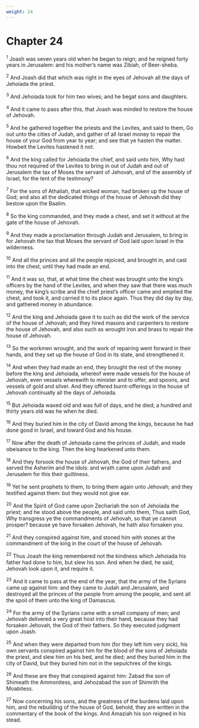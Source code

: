 ```yaml
---
weight: 24
---
```


# Chapter 24

<sup>1</sup> Joash was seven years old when he began to reign; and he reigned forty years in Jerusalem: and his mother’s name was Zibiah, of Beer-sheba. 

<sup>2</sup> And Joash did that which was right in the eyes of Jehovah all the days of Jehoiada the priest. 

<sup>3</sup> And Jehoiada took for him two wives; and he begat sons and daughters. 

<sup>4</sup> And it came to pass after this, that Joash was minded to restore the house of Jehovah. 

<sup>5</sup> And he gathered together the priests and the Levites, and said to them, Go out unto the cities of Judah, and gather of all Israel money to repair the house of your God from year to year; and see that ye hasten the matter. Howbeit the Levites hastened it not. 

<sup>6</sup> And the king called for Jehoiada the chief, and said unto him, Why hast thou not required of the Levites to bring in out of Judah and out of Jerusalem the tax of Moses the servant of Jehovah, and of the assembly of Israel, for the tent of the testimony? 

<sup>7</sup> For the sons of Athaliah, that wicked woman, had broken up the house of God; and also all the dedicated things of the house of Jehovah did they bestow upon the Baalim. 

<sup>8</sup> So the king commanded, and they made a chest, and set it without at the gate of the house of Jehovah. 

<sup>9</sup> And they made a proclamation through Judah and Jerusalem, to bring in for Jehovah the tax that Moses the servant of God laid upon Israel in the wilderness. 

<sup>10</sup> And all the princes and all the people rejoiced, and brought in, and cast into the chest, until they had made an end. 

<sup>11</sup> And it was so, that, at what time the chest was brought unto the king’s officers by the hand of the Levites, and when they saw that there was much money, the king’s scribe and the chief priest’s officer came and emptied the chest, and took it, and carried it to its place again. Thus they did day by day, and gathered money in abundance. 

<sup>12</sup> And the king and Jehoiada gave it to such as did the work of the service of the house of Jehovah; and they hired masons and carpenters to restore the house of Jehovah, and also such as wrought iron and brass to repair the house of Jehovah. 

<sup>13</sup> So the workmen wrought, and the work of repairing went forward in their hands, and they set up the house of God in its state, and strengthened it. 

<sup>14</sup> And when they had made an end, they brought the rest of the money before the king and Jehoiada, whereof were made vessels for the house of Jehovah, even vessels wherewith to minister and to offer, and spoons, and vessels of gold and silver. And they offered burnt-offerings in the house of Jehovah continually all the days of Jehoiada. 

<sup>15</sup> But Jehoiada waxed old and was full of days, and he died; a hundred and thirty years old was he when he died. 

<sup>16</sup> And they buried him in the city of David among the kings, because he had done good in Israel, and toward God and his house. 

<sup>17</sup> Now after the death of Jehoiada came the princes of Judah, and made obeisance to the king. Then the king hearkened unto them. 

<sup>18</sup> And they forsook the house of Jehovah, the God of their fathers, and served the Asherim and the idols: and wrath came upon Judah and Jerusalem for this their guiltiness. 

<sup>19</sup> Yet he sent prophets to them, to bring them again unto Jehovah; and they testified against them: but they would not give ear. 

<sup>20</sup> And the Spirit of God came upon Zechariah the son of Jehoiada the priest; and he stood above the people, and said unto them, Thus saith God, Why transgress ye the commandments of Jehovah, so that ye cannot prosper? because ye have forsaken Jehovah, he hath also forsaken you. 

<sup>21</sup> And they conspired against him, and stoned him with stones at the commandment of the king in the court of the house of Jehovah. 

<sup>22</sup> Thus Joash the king remembered not the kindness which Jehoiada his father had done to him, but slew his son. And when he died, he said, Jehovah look upon it, and require it. 

<sup>23</sup> And it came to pass at the end of the year, that the army of the Syrians came up against him: and they came to Judah and Jerusalem, and destroyed all the princes of the people from among the people, and sent all the spoil of them unto the king of Damascus. 

<sup>24</sup> For the army of the Syrians came with a small company of men; and Jehovah delivered a very great host into their hand, because they had forsaken Jehovah, the God of their fathers. So they executed judgment upon Joash. 

<sup>25</sup> And when they were departed from him (for they left him very sick), his own servants conspired against him for the blood of the sons of Jehoiada the priest, and slew him on his bed, and he died; and they buried him in the city of David, but they buried him not in the sepulchres of the kings. 

<sup>26</sup> And these are they that conspired against him: Zabad the son of Shimeath the Ammonitess, and Jehozabad the son of Shimrith the Moabitess. 

<sup>27</sup> Now concerning his sons, and the greatness of the burdens laid upon him, and the rebuilding of the house of God, behold, they are written in the commentary of the book of the kings. And Amaziah his son reigned in his stead. 



